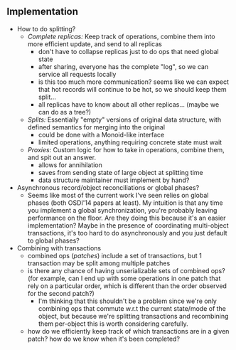 ## Implementation

- How to do splitting?
    - *Complete replicas:* Keep track of operations, combine them into more efficient update, and send to all replicas
        - don't have to collapse replicas just to do ops that need global state
        - after sharing, everyone has the complete "log", so we can service all requests locally
        - is this too much more communication? seems like we can expect that hot records will continue to be hot, so we should keep them split...
        - all replicas have to know about all other replicas... (maybe we can do as a tree?)
    - *Splits:* Essentially "empty" versions of original data structure, with defined semantics for merging into the original
        - could be done with a Monoid-like interface
        - limited operations, anything requiring concrete state must wait
    - *Proxies:* Custom logic for how to take in operations, combine them, and spit out an answer.
        - allows for annihilation
        - saves from sending state of large object at splitting time
        - data structure maintainer must implement by hand?
- Asynchronous record/object reconciliations or global phases?
    - Seems like most of the current work I've seen relies on global phases (both OSDI'14 papers at least). My intuition is that any time you implement a global synchronization, you're probably leaving performance on the floor. Are they doing this because it's an easier implementation? Maybe in the presence of coordinating multi-object transactions, it's too hard to do asynchronously and you just default to global phases?
- Combining with transactions
    - combined ops (*patches*) include a set of transactions, but 1 transaction may be split among multiple patches
    - is there any chance of having unserializable sets of combined ops? (for example, can I end up with some operations in one patch that rely on a particular order, which is different than the order observed for the second patch?)
        - I'm thinking that this shouldn't be a problem since we're only combining ops that commute w.r.t the current state/mode of the object, but because we're splitting transactions and recombining them per-object this is worth considering carefully. 
	- how do we efficiently keep track of which transactions are in a given patch? how do we know when it's been completed?
